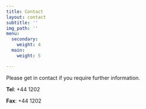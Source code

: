 ```yaml
---
title: Contact
layout: contact
subtitle: ''
img_path: ''
menu:
  secondary:
    weight: 4
  main:
    weight: 5

---
```

Please get in contact if you require further information. 

**Tel**: +44 1202 

**Fax**: +44 1202